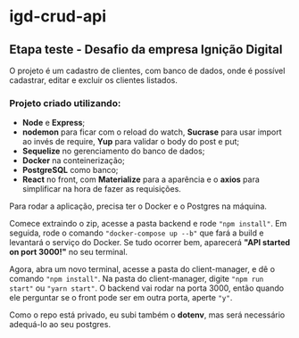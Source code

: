 # igd-crud-api

## Etapa teste - Desafio da empresa Ignição Digital
O projeto é um cadastro de clientes, com banco de dados, onde é possível cadastrar, editar e excluir os clientes listados.

### Projeto criado utilizando:
* __Node__ e __Express__; 
* __nodemon__ para ficar com o reload do watch, __Sucrase__ para usar import ao invés de require, __Yup__ para validar o body do post e put;
* __Sequelize__ no gerenciamento do banco de dados;
* __Docker__ na conteinerização;
* __PostgreSQL__ como banco;
* __React__ no front, com __Materialize__ para a aparência e o __axios__ para simplificar na hora de fazer as requisições.

Para rodar a aplicação, precisa ter o Docker e o Postgres na máquina.

Comece extraindo o zip, acesse a pasta backend e rode ```"npm install"```.
Em seguida, rode o comando ```"docker-compose up --b"``` que fará a build e levantará o serviço do Docker.
Se tudo ocorrer bem, aparecerá **__"API started on port 3000!"__** no seu terminal.

Agora, abra um novo terminal, acesse a pasta do client-manager, e dê o comando ```"npm install"```.
Na pasta do client-manager, digite ```"npm run start"``` ou ```"yarn start"```. O backend vai rodar na porta 3000, 
então quando ele perguntar se o front pode ser em outra porta, aperte ```"y"```.

Como o repo está privado, eu subi também o __dotenv__, mas será necessário adequá-lo ao seu postgres.

